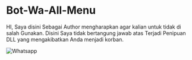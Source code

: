 # Bot-Wa-All-Menu
HI, Saya disini Sebagai Author mengharapkan agar kalian untuk tidak di salah Gunakan. Disini Saya tidak bertangung jawab atas Terjadi Penipuan DLL yang mengakibatkan Anda menjadi korban.

![Whatsapp](https://wa.me/+62085883812573)

